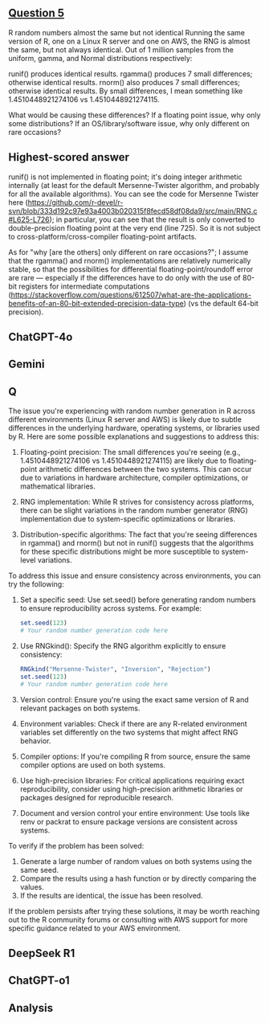 ## [Question 5](https://stackoverflow.com/questions/79160921/r-random-numbers-almost-the-same-but-not-identical)

R random numbers almost the same but not identical
Running the same version of R, one on a Linux R server and one on AWS, the RNG is almost the same, but not always identical. Out of 1 million samples from the uniform, gamma, and Normal distributions respectively:

runif() produces identical results.
rgamma() produces 7 small differences; otherwise identical results.
rnorm() also produces 7 small differences; otherwise identical results.
By small differences, I mean something like 1.4510448921274106 vs 1.4510448921274115.

What would be causing these differences? If a floating point issue, why only some distributions? If an OS/library/software issue, why only different on rare occasions?


## Highest-scored answer 

runif() is not implemented in floating point; it's doing integer arithmetic internally (at least for the default Mersenne-Twister algorithm, and probably for all the available algorithms). You can see the code for Mersenne Twister here (https://github.com/r-devel/r-svn/blob/333d192c97e93a4003b020315f8fecd58df08da9/src/main/RNG.c#L625-L726); in particular, you can see that the result is only converted to double-precision floating point at the very end (line 725). So it is not subject to cross-platform/cross-compiler floating-point artifacts.

As for "why [are the others] only different on rare occasions?"; I assume that the rgamma() and rnorm() implementations are relatively numerically stable, so that the possibilities for differential floating-point/roundoff error are rare — especially if the differences have to do only with the use of 80-bit registers for intermediate computations (https://stackoverflow.com/questions/612507/what-are-the-applications-benefits-of-an-80-bit-extended-precision-data-type) (vs the default 64-bit precision).


## ChatGPT-4o




## Gemini




## Q

The issue you're experiencing with random number generation in R across different environments (Linux R server and AWS) is likely due to subtle differences in the underlying hardware, operating systems, or libraries used by R. Here are some possible explanations and suggestions to address this:

1. Floating-point precision: The small differences you're seeing (e.g., 1.4510448921274106 vs 1.4510448921274115) are likely due to floating-point arithmetic differences between the two systems. This can occur due to variations in hardware architecture, compiler optimizations, or mathematical libraries.

2. RNG implementation: While R strives for consistency across platforms, there can be slight variations in the random number generator (RNG) implementation due to system-specific optimizations or libraries.

3. Distribution-specific algorithms: The fact that you're seeing differences in rgamma() and rnorm() but not in runif() suggests that the algorithms for these specific distributions might be more susceptible to system-level variations.

To address this issue and ensure consistency across environments, you can try the following:

1. Set a specific seed: Use set.seed() before generating random numbers to ensure reproducibility across systems. For example:

   ```R
   set.seed(123)
   # Your random number generation code here
   ```

2. Use RNGkind(): Specify the RNG algorithm explicitly to ensure consistency:

   ```R
   RNGkind("Mersenne-Twister", "Inversion", "Rejection")
   set.seed(123)
   # Your random number generation code here
   ```

3. Version control: Ensure you're using the exact same version of R and relevant packages on both systems.

4. Environment variables: Check if there are any R-related environment variables set differently on the two systems that might affect RNG behavior.

5. Compiler options: If you're compiling R from source, ensure the same compiler options are used on both systems.

6. Use high-precision libraries: For critical applications requiring exact reproducibility, consider using high-precision arithmetic libraries or packages designed for reproducible research.

7. Document and version control your entire environment: Use tools like renv or packrat to ensure package versions are consistent across systems.

To verify if the problem has been solved:

1. Generate a large number of random values on both systems using the same seed.
2. Compare the results using a hash function or by directly comparing the values.
3. If the results are identical, the issue has been resolved.

If the problem persists after trying these solutions, it may be worth reaching out to the R community forums or consulting with AWS support for more specific guidance related to your AWS environment.


## DeepSeek R1



## ChatGPT-o1




## Analysis 

